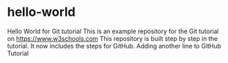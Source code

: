 # hello-world
Hello World for Git tutorial
This is an example repository for the Git tutorial on https://www.w3schools.com
This repository is built step by step in the tutorial.
It now includes the steps for GitHub.
Adding another line to GitHub Tutorial
